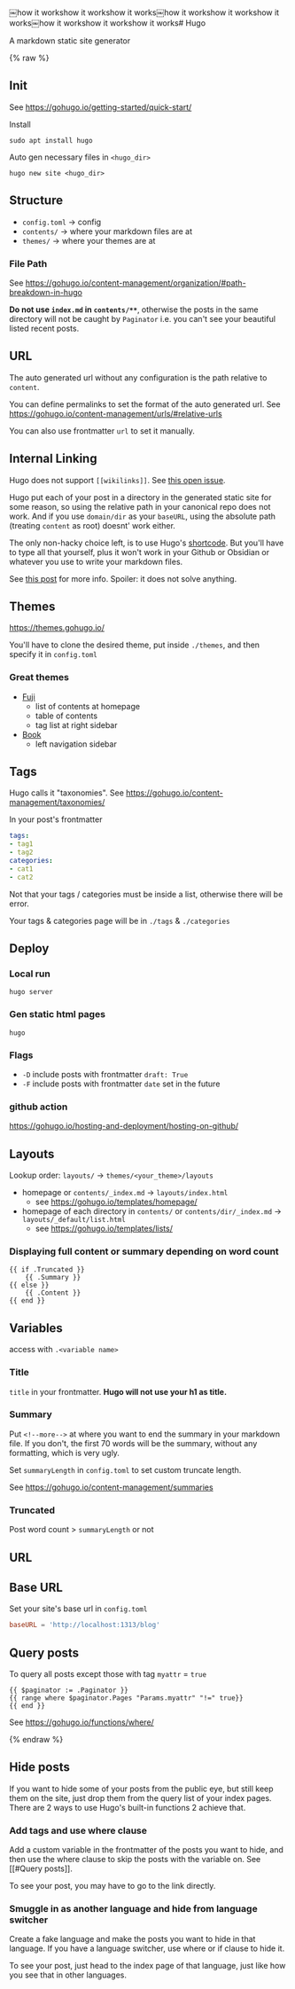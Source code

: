￼how it workshow it workshow it works￼how it workshow it workshow it works￼how it workshow it workshow it works# Hugo

A markdown static site generator

{% raw %}

## Init

See <https://gohugo.io/getting-started/quick-start/>

Install

```
sudo apt install hugo
```

Auto gen necessary files in `<hugo_dir>`

```
hugo new site <hugo_dir>
```

## Structure

- `config.toml` -> config
- `contents/` -> where your markdown files are at
- `themes/` -> where your themes are at

### File Path

See <https://gohugo.io/content-management/organization/#path-breakdown-in-hugo>

**Do not use `index.md` in `contents/**`**, otherwise the posts in the same directory will not be caught by `Paginator` i.e. you can't see your beautiful listed recent posts.

## URL

The auto generated url without any configuration is the path relative to `content`.

You can define permalinks to set the format of the auto generated url. See <https://gohugo.io/content-management/urls/#relative-urls>

You can also use frontmatter `url` to set it manually.

## Internal Linking

Hugo does not support `[[wikilinks]]`. See [this open issue](https://github.com/gohugoio/hugo/issues/3606).

Hugo put each of your post in a directory in the generated static site for some reason, so using the relative path in your canonical repo does not work. And if you use `domain/dir` as your `baseURL`, using the absolute path (treating `content` as root) doesnt' work either.

The only non-hacky choice left, is to use Hugo's [shortcode](https://gohugo.io/content-management/shortcodes/#ref-and-relref). But you'll have to type all that yourself, plus it won't work in your Github or Obsidian or whatever you use to write your markdown files.

See [this post](https://gasparri.org/2022-06-10-hugo-wikilinks/) for more info. Spoiler: it does not solve anything.

## Themes

<https://themes.gohugo.io/>

You'll have to clone the desired theme, put inside `./themes`, and then specify it in `config.toml`

### Great themes

- [Fuji](https://github.com/dsrkafuu/hugo-theme-fuji)
	- list of contents at homepage
	- table of contents
	- tag list at right sidebar
- [Book](https://themes.gohugo.io/themes/hugo-book/)
	- left navigation sidebar

## Tags

Hugo calls it "taxonomies". See <https://gohugo.io/content-management/taxonomies/>

In your post's frontmatter

```yaml
tags:
- tag1
- tag2
categories:
- cat1
- cat2
```

Not that your tags / categories must be inside a list, otherwise there will be error.

Your tags & categories page will be in `./tags` & `./categories`

## Deploy

### Local run

```
hugo server
```

### Gen static html pages

```
hugo
```

### Flags

- `-D` include posts with frontmatter `draft: True`
- `-F` include posts with frontmatter `date` set in the future

### github action

<https://gohugo.io/hosting-and-deployment/hosting-on-github/>

## Layouts

Lookup order: `layouts/` -> `themes/<your_theme>/layouts`

- homepage or `contents/_index.md` -> `layouts/index.html`
	- see <https://gohugo.io/templates/homepage/>
- homepage of each directory in `contents/` or `contents/dir/_index.md` -> `layouts/_default/list.html`
	- see <https://gohugo.io/templates/lists/>

### Displaying full content or summary depending on word count 

```
{{ if .Truncated }}
	{{ .Summary }}
{{ else }}
	{{ .Content }}
{{ end }}
```

## Variables

access with `.<variable name>`

### Title

`title` in your frontmatter. **Hugo will not use your h1 as title.**

### Summary

Put `<!--more-->` at where you want to end the summary in your markdown file. If you don't, the first 70 words will be the summary, without any formatting, which is very ugly.

Set `summaryLength` in `config.toml` to set custom truncate length.

See <https://gohugo.io/content-management/summaries>

### Truncated

Post word count > `summaryLength` or not

## URL

## Base URL

Set your site's base url in `config.toml`

```toml
baseURL = 'http://localhost:1313/blog'
```

## Query posts

To query all posts except those with tag `myattr` = `true`

```
{{ $paginator := .Paginator }}
{{ range where $paginator.Pages "Params.myattr" "!=" true}}
{{ end }}
```

See <https://gohugo.io/functions/where/>

{% endraw %}

## Hide posts

If you want to hide some of your posts from the public eye, but still keep them on the site, just drop them from the query list of your index pages. There are 2 ways to use Hugo's built-in functions 2 achieve that.

### Add tags and use where clause

Add a custom variable in the frontmatter of the posts you want to hide, and then use the where clause to skip the posts with the variable on. See [[#Query posts]].

To see your post, you may have to go to the link directly.

### Smuggle in as another language and hide from language switcher

Create a fake language and make the posts you want to hide in that language. If you have a language switcher, use where or if clause to hide it.

To see your post, just head to the index page of that language, just like how you see that in other languages.